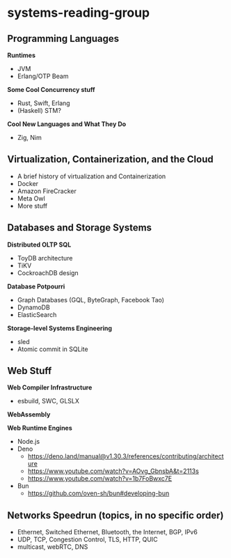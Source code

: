 # systems-reading-group

## Programming Languages
**Runtimes**
- JVM
- Erlang/OTP Beam

**Some Cool Concurrency stuff**
- Rust, Swift, Erlang
- (Haskell) STM?

**Cool New Languages and What They Do**
- Zig, Nim


## Virtualization, Containerization, and the Cloud
- A brief history of virtualization and Containerization
- Docker
- Amazon FireCracker
- Meta Owl
- More stuff


## Databases and Storage Systems
**Distributed OLTP SQL**
- ToyDB architecture
- TiKV 
- CockroachDB design

**Database Potpourri** 
- Graph Databases (GQL, ByteGraph, Facebook Tao)
- DynamoDB
- ElasticSearch

**Storage-level Systems Engineering**
- sled
- Atomic commit in SQLite


## Web Stuff
**Web Compiler Infrastructure** 
- esbuild, SWC, GLSLX

**WebAssembly**

**Web Runtime Engines**
- Node.js
- Deno
    - https://deno.land/manual@v1.30.3/references/contributing/architecture
    - https://www.youtube.com/watch?v=AOvg_GbnsbA&t=2113s
    - https://www.youtube.com/watch?v=1b7FoBwxc7E
- Bun
    - https://github.com/oven-sh/bun#developing-bun

## Networks Speedrun (topics, in no specific order)
- Ethernet, Switched Ethernet, Bluetooth, the Internet, BGP, IPv6
- UDP, TCP, Congestion Control, TLS, HTTP, QUIC
- multicast, webRTC, DNS
